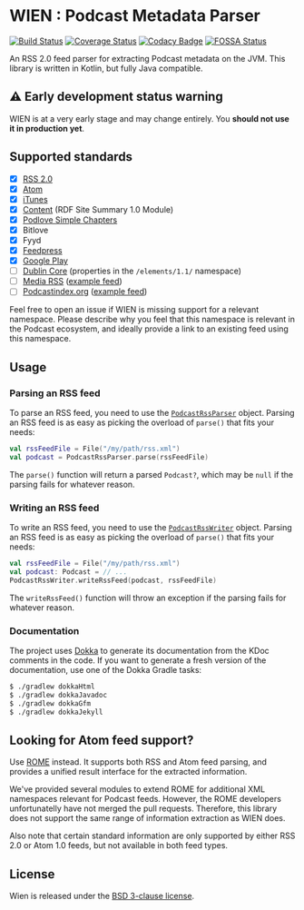 # WIEN : Podcast Metadata Parser

[![Build Status](https://travis-ci.org/mpgirro/wien.svg?branch=master)](https://travis-ci.org/mpgirro/wien)
[![Coverage Status](https://coveralls.io/repos/github/mpgirro/wien/badge.svg?branch=master)](https://coveralls.io/github/mpgirro/wien?branch=master)
[![Codacy Badge](https://api.codacy.com/project/badge/Grade/66d3c5df2fbf4c9aaabe66e52a847cdd)](https://www.codacy.com/app/mpgirro/wien?utm_source=github.com&amp;utm_medium=referral&amp;utm_content=mpgirro/wien&amp;utm_campaign=Badge_Grade)
[![FOSSA Status](https://app.fossa.com/api/projects/git%2Bgithub.com%2Fmpgirro%2Fwien.svg?type=shield)](https://app.fossa.com/projects/git%2Bgithub.com%2Fmpgirro%2Fwien?ref=badge_shield)

An RSS 2.0 feed parser for extracting Podcast metadata on the JVM. This library is written in Kotlin, but fully Java compatible.

## ⚠️ Early development status warning

WIEN is at a very early stage and may change entirely. You __should not use it in production yet__.

## Supported standards

- [x] [RSS 2.0](http://www.rssboard.org/rss-2-0)
- [x] [Atom](https://tools.ietf.org/html/rfc4287)
- [x] [iTunes](https://help.apple.com/itc/podcasts_connect/#/itcb54353390)
- [x] [Content](http://web.resource.org/rss/1.0/modules/content/) (RDF Site Summary 1.0 Module)
- [x] [Podlove Simple Chapters](https://podlove.org/simple-chapters/)
- [x] Bitlove
- [x] Fyyd
- [x] [Feedpress](https://feed.press/xmlns)
- [x] [Google Play](https://developers.google.com/search/reference/podcast/rss-feed)
- [ ] [Dublin Core](http://purl.org/dc/elements/1.1/) (properties in the `/elements/1.1/` namespace)
- [ ] [Media RSS](http://www.rssboard.org/media-rss) ([example feed](https://gist.github.com/misener/7dd9b587b468aea1ae5a))
- [ ] [Podcastindex.org](https://github.com/Podcastindex-org/podcast-namespace) ([example feed](https://github.com/Podcastindex-org/podcast-namespace/blob/main/example.xml))

Feel free to open an issue if WIEN is missing support for a relevant namespace. Please describe why you feel that this namespace is relevant in the Podcast ecosystem, and ideally provide a link to an existing feed using this namespace.

## Usage

### Parsing an RSS feed

To parse an RSS feed, you need to use the [`PodcastRssParser`](src/main/kotlin/io/hemin/wien/PodcastRssParser.kt) object.
Parsing an RSS feed is as easy as picking the overload of `parse()` that fits your needs:

```kotlin
val rssFeedFile = File("/my/path/rss.xml")
val podcast = PodcastRssParser.parse(rssFeedFile)
```

The `parse()` function will return a parsed `Podcast?`, which may be `null` if the parsing fails for whatever reason.

### Writing an RSS feed

To write an RSS feed, you need to use the [`PodcastRssWriter`](src/main/kotlin/io/hemin/wien/PodcastRssWriter.kt) object.
Parsing an RSS feed is as easy as picking the overload of `parse()` that fits your needs:

```kotlin
val rssFeedFile = File("/my/path/rss.xml")
val podcast: Podcast = // ...
PodcastRssWriter.writeRssFeed(podcast, rssFeedFile)
```

The `writeRssFeed()` function will throw an exception if the parsing fails for whatever reason.

### Documentation

The project uses [Dokka](https://github.com/Kotlin/dokka) to generate its documentation from the KDoc comments in the code. If you want to generate a fresh version of the documentation, use one of the Dokka Gradle tasks:

```bash
$ ./gradlew dokkaHtml
$ ./gradlew dokkaJavadoc
$ ./gradlew dokkaGfm
$ ./gradlew dokkaJekyll
```

## Looking for Atom feed support?

Use [ROME](https://github.com/rometools/rome) instead. It supports both RSS and Atom feed parsing, and provides a unified result interface for the extracted information.

We've provided several modules to extend ROME for additional XML namespaces relevant for Podcast feeds. However, the ROME developers unfortunatelly have not merged the pull requests. Therefore, this library does not support the same range of information extraction as WIEN does.

Also note that certain standard information are only supported by either RSS 2.0 or Atom 1.0 feeds, but not available in both feed types.

## License

Wien is released under the [BSD 3-clause license](LICENSE).
